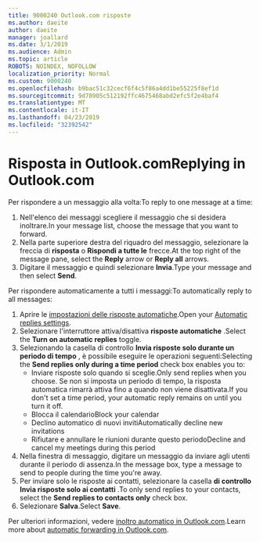 ```yaml
---
title: 9000240 Outlook.com risposte
ms.author: daeite
author: daeite
manager: joallard
ms.date: 3/1/2019
ms.audience: Admin
ms.topic: article
ROBOTS: NOINDEX, NOFOLLOW
localization_priority: Normal
ms.custom: 9000240
ms.openlocfilehash: b9bac51c32cecf6f4c5f86a4dd1be55225f8ef1d
ms.sourcegitcommit: 9d78905c512192ffc4675468abd2efc5f2e4baf4
ms.translationtype: MT
ms.contentlocale: it-IT
ms.lasthandoff: 04/23/2019
ms.locfileid: "32392542"
---
```

# <a name="replying-in-outlookcom"></a><span data-ttu-id="379e3-102">Risposta in Outlook.com</span><span class="sxs-lookup"><span data-stu-id="379e3-102">Replying in Outlook.com</span></span>

<span data-ttu-id="379e3-103">Per rispondere a un messaggio alla volta:</span><span class="sxs-lookup"><span data-stu-id="379e3-103">To reply to one message at a time:</span></span>

1. <span data-ttu-id="379e3-104">Nell'elenco dei messaggi scegliere il messaggio che si desidera inoltrare.</span><span class="sxs-lookup"><span data-stu-id="379e3-104">In your message list, choose the message that you want to forward.</span></span>
2. <span data-ttu-id="379e3-105">Nella parte superiore destra del riquadro del messaggio, selezionare la freccia di **risposta** o **Rispondi a tutte le** frecce.</span><span class="sxs-lookup"><span data-stu-id="379e3-105">At the top right of the message pane, select the **Reply** arrow or **Reply all** arrows.</span></span>
3. <span data-ttu-id="379e3-106">Digitare il messaggio e quindi selezionare **Invia**.</span><span class="sxs-lookup"><span data-stu-id="379e3-106">Type your message and then select **Send**.</span></span>

<span data-ttu-id="379e3-107">Per rispondere automaticamente a tutti i messaggi:</span><span class="sxs-lookup"><span data-stu-id="379e3-107">To automatically reply to all messages:</span></span>

1. <span data-ttu-id="379e3-108">Aprire le [impostazioni delle risposte automatiche](https://outlook.live.com/mail/options/mail/automaticReplies/automaticRepliesOption).</span><span class="sxs-lookup"><span data-stu-id="379e3-108">Open your [Automatic replies settings](https://outlook.live.com/mail/options/mail/automaticReplies/automaticRepliesOption).</span></span>
2. <span data-ttu-id="379e3-109">Selezionare l'interruttore attiva/disattiva **risposte automatiche** .</span><span class="sxs-lookup"><span data-stu-id="379e3-109">Select the **Turn on automatic replies** toggle.</span></span>
3. <span data-ttu-id="379e3-110">Selezionando la casella di controllo **Invia risposte solo durante un periodo di tempo** , è possibile eseguire le operazioni seguenti:</span><span class="sxs-lookup"><span data-stu-id="379e3-110">Selecting the **Send replies only during a time period** check box enables you to:</span></span>
    - <span data-ttu-id="379e3-111">Inviare risposte solo quando si sceglie.</span><span class="sxs-lookup"><span data-stu-id="379e3-111">Only send replies when you choose.</span></span> <span data-ttu-id="379e3-112">Se non si imposta un periodo di tempo, la risposta automatica rimarrà attiva fino a quando non viene disattivata.</span><span class="sxs-lookup"><span data-stu-id="379e3-112">If you don't set a time period, your automatic reply remains on until you turn it off.</span></span>
    - <span data-ttu-id="379e3-113">Blocca il calendario</span><span class="sxs-lookup"><span data-stu-id="379e3-113">Block your calendar</span></span>
    - <span data-ttu-id="379e3-114">Declino automatico di nuovi inviti</span><span class="sxs-lookup"><span data-stu-id="379e3-114">Automatically decline new invitations</span></span>
    - <span data-ttu-id="379e3-115">Rifiutare e annullare le riunioni durante questo periodo</span><span class="sxs-lookup"><span data-stu-id="379e3-115">Decline and cancel my meetings during this period</span></span>
4. <span data-ttu-id="379e3-116">Nella finestra di messaggio, digitare un messaggio da inviare agli utenti durante il periodo di assenza.</span><span class="sxs-lookup"><span data-stu-id="379e3-116">In the message box, type a message to send to people during the time you're away.</span></span>
5. <span data-ttu-id="379e3-117">Per inviare solo le risposte ai contatti, selezionare la casella **di controllo Invia risposte solo ai contatti** .</span><span class="sxs-lookup"><span data-stu-id="379e3-117">To only send replies to your contacts, select the **Send replies to contacts only** check box.</span></span>
6. <span data-ttu-id="379e3-118">Selezionare **Salva**.</span><span class="sxs-lookup"><span data-stu-id="379e3-118">Select **Save**.</span></span>

<span data-ttu-id="379e3-119">Per ulteriori informazioni, vedere [inoltro automatico in Outlook.com](https://support.office.com/article/14614626-9855-48dc-a986-dec81d07b1a0).</span><span class="sxs-lookup"><span data-stu-id="379e3-119">Learn more about [automatic forwarding in Outlook.com](https://support.office.com/article/14614626-9855-48dc-a986-dec81d07b1a0).</span></span>